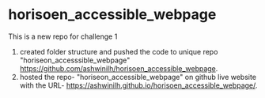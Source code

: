 # horisoen_accessible_webpage
This is a new repo for challenge 1
1. created folder structure and pushed the code to unique repo "horiseon_accesssible_webpage" https://github.com/ashwinilh/horisoen_accessible_webpage.
2. hosted the repo- "horiseon_accessible_webpage" on github live website with the URL- https://ashwinilh.github.io/horisoen_accessible_webpage/.
